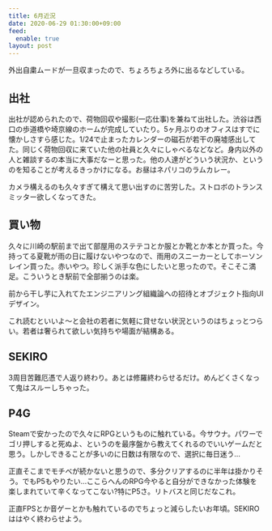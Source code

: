 ```yaml
---
title: 6月近況
date: 2020-06-29 01:30:00+09:00
feed:
  enable: true
layout: post
---
```


外出自粛ムードが一旦収まったので、ちょろちょろ外に出るなどしている。

## 出社
出社が認められたので、荷物回収や撮影(一応仕事)を兼ねて出社した。渋谷は西口の歩道橋や埼京線のホームが完成していたり。5ヶ月ぶりのオフィスはすでに懐かしさすら感じた。1/24で止まったカレンダーの磁石が若干の廃墟感出してた。同じく荷物回収に来ていた他の社員と久々にしゃべるなどなど。身内以外の人と雑談するの本当に大事だなーと思った。他の人達がどういう状況か、というのを知ることが考えるきっかけになる。お昼はネパリコのラムカレー。

カメラ構えるのも久々すぎて構えて思い出すのに苦労した。ストロボのトランスミッター欲しくなってきた。

## 買い物
久々に川崎の駅前まで出て部屋用のステテコとか服とか靴とか本とか買った。今持ってる夏靴が雨の日に履けないやつなので、雨用のスニーカーとしてホーソンレイン買った。赤いやつ。珍しく派手な色にしたいと思ったので。そこそこ満足。こういうとき駅前で全部揃うのは楽。

前から干し芋に入れてたエンジニアリング組織論への招待とオブジェクト指向UIデザイン。

これ読むといいよ～と会社の若者に気軽に貸せない状況というのはちょっとつらい。若者は奢られて欲しい気持ちや場面が結構ある。

## SEKIRO
3周目苦難厄憑で人返り終わり。あとは修羅終わらせるだけ。めんどくさくなって鬼はスルーしちゃった。

## P4G
Steamで安かったので久々にRPGというものに触れている。今サウナ。パワーでゴリ押しすると死ぬよ、というのを最序盤から教えてくれるのでいいゲームだと思う。しかしできることが多いのに日数は有限なので、選択に毎日迷う…

正直そこまでモチベが続かないと思うので、多分クリアするのに半年は掛かりそう。でもP5もやりたい…ここらへんのRPG今やると自分ができなかった体験を楽しまれていて辛くなってこない?特にP5さ。リトバスと同じだなこれ。

正直FPSとか音ゲーとかも触れているのでちょっと減らしたいお年頃。SEKIROははやく終わらせよう。

